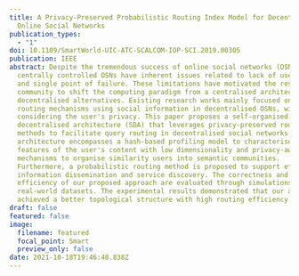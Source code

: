 ```yaml
---
title: A Privacy-Preserved Probabilistic Routing Index Model for Decentralised
  Online Social Networks
publication_types:
  - "1"
doi: 10.1109/SmartWorld-UIC-ATC-SCALCOM-IOP-SCI.2019.00305
publication: IEEE
abstract: Despite the tremendous success of online social networks (OSNs),
  centrally controlled OSNs have inherent issues related to lack of user privacy
  and single point of failure. These limitations have motivated the research
  community to shift the computing paradigm from a centralised architecture to
  decentralised alternatives. Existing research works mainly focused on the
  routing mechanisms using social information in decentralised OSNs, without
  considering the user's privacy. This paper proposes a self-organised
  decentralised architecture (SDA) that leverages privacy-preserved routing
  methods to facilitate query routing in decentralised social networks. This
  architecture encompasses a hash-based profiling model to characterise semantic
  features of the user's content with low dimensionality and privacy-aware
  mechanisms to organise similarity users into semantic communities.
  Furthermore, a probabilistic routing method is proposed to support efficient
  information dissemination and service discovery. The correctness and
  efficiency of our proposed approach are evaluated through simulations on
  real-world datasets. The experimental results demonstrated that our approach
  achieved a better topological structure with high routing efficiency.
draft: false
featured: false
image:
  filename: featured
  focal_point: Smart
  preview_only: false
date: 2021-10-18T19:46:48.838Z
---
```

